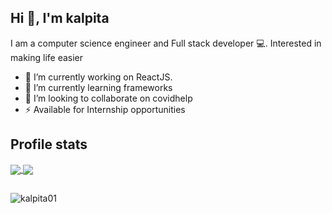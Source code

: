 
<h2>Hi 👋, I'm kalpita</h2>

I am a computer science engineer and Full stack developer 💻. Interested in making life easier

- 🔭  I’m currently working on ReactJS.
- 🌱  I’m currently learning frameworks
- 👯  I’m looking to collaborate on covidhelp
- ⚡  Available for Internship opportunities

<!--
**kalpita01/kalpita01** is a ✨ _special_ ✨ repository because its `README.md` (this file) appears on your GitHub profile.

Here are some ideas to get you started:

- 🔭 I’m currently working on ...


- 📫 How to reach me: ...
- 😄 Pronouns: ...
- ⚡ Fun fact: ...
-->

<!-- ![visitors](https://visitor-badge.glitch.me/badge?page_id=kalpita01) -->

<h2>Profile stats</h2>

  <a href="https://github.com/kalpita01">
    <img align="center" src="https://github-readme-stats.vercel.app/api?username=kalpita01&show_icons=true&hide=issues&count_private=true" />
    <img align="center" src="https://github-readme-stats.vercel.app/api/top-langs/?username=kalpita01&layout=compact" />
  </a>





<h2 align="center"></h2>
<p align="left"> <img src="https://komarev.com/ghpvc/?username=kalpita01&label=Profile%20views&color=0e75b6&style=flat" alt="kalpita01" /> </p>

